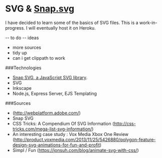 SVG & [Snap.svg](http://snapsvg.io)
================

I have decided to learn some of the basics of SVG files.  This is a work-in-progress.  I will eventually host it on Heroku.

-- to do
-- ideas
- more sources
- tidy up
- can i get clippath to work

###Technologies

- [Snap SVG, a JavaScript SVG library](http://snapsvg.io).
- SVG
- Inkscape
- Node.js, Express Server, EJS Templating

###Sources
- (http://webplatform.adobe.com/)
- Snap SVG
- CSS Tricks: A Compendium Of SVG Information (http://css-tricks.com/mega-list-svg-information/)
- An interesting case study : Vox Media Xbox One Review (http://product.voxmedia.com/2013/11/25/5426880/polygon-feature-design-svg-animations-for-fun-and-profit)
- Simpl / Fun (https://jonsuh.com/blog/animate-svg-with-css/)